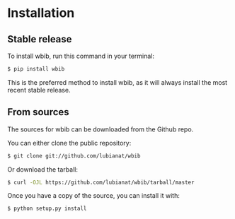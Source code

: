 # Installation

## Stable release

To install wbib, run this command in your terminal:

```bash
$ pip install wbib
```

This is the preferred method to install wbib, as it will always install the most recent stable release.

## From sources

The sources for wbib can be downloaded from the Github repo.

You can either clone the public repository:

```bash
$ git clone git://github.com/lubianat/wbib
```

Or download the tarball:

```bash
$ curl -OJL https://github.com/lubianat/wbib/tarball/master
```

Once you have a copy of the source, you can install it with:

```bash
$ python setup.py install
```
